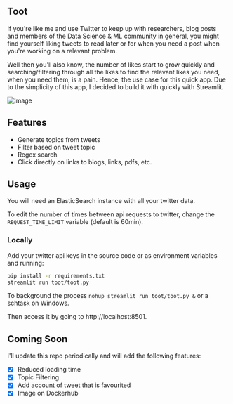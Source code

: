 Toot
---
If you're like me and use Twitter to keep up with researchers, blog posts and members of the Data Science & ML community in general, you might find yourself liking tweets to read later or for when you need a post when you're working on a relevant problem.

Well then you'll also know, the number of likes start to grow quickly and searching/filtering through all the likes to find the relevant likes you need, when you need them, is a pain. Hence, the use case for this quick app. Due to the simplicity of this app, I decided to build it with quickly with Streamlit.

![image](https://user-images.githubusercontent.com/9558507/71452195-7874aa00-2750-11ea-81f8-51153e593eb3.png)

Features
--------

- Generate topics from tweets
- Filter based on tweet topic
- Regex search
- Click directly on links to blogs, links, pdfs, etc.

Usage
---

You will need an ElasticSearch instance with all your twitter data.

To edit the number of times between api requests to twitter, change the `REQUEST_TIME_LIMIT` variable (default is 60min).

### Locally
Add your twitter api keys in the source code or as environment variables and running:

```bash
pip install -r requirements.txt
streamlit run toot/toot.py
```

To background the process `nohup streamlit run toot/toot.py &` or a schtask on Windows.

Then access it by going to http://localhost:8501.

Coming Soon
---
I'll update this repo periodically and will add the following features:

- [x] Reduced loading time
- [x] Topic Filtering
- [x] Add account of tweet that is favourited
- [x] Image on Dockerhub
